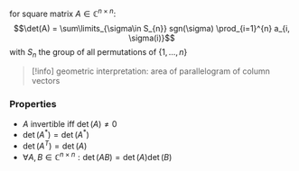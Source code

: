 for square matrix $A \in \mathbb{C}^{n\times n}$: $$\det(A) = \sum\limits_{\sigma\in S_{n}} sgn(\sigma) \prod_{i=1}^{n} a_{i, \sigma(i)}$$with $S_{n}$ the group of all permutations of $\{1, \dots, n\}$

>[!info] geometric interpretation: area of parallelogram of column vectors

### Properties

- $A$ invertible iff $\det(A) \neq 0$
- $\det(A^*) = \det(A^*)$
- $\det(A^{T}) = \det(A)$
- $\forall A, B \in \mathbb{C}^{n \times n}: \det(AB) = \det(A) \det(B)$